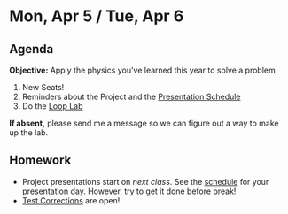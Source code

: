 Mon, Apr 5 / Tue, Apr 6
==================  
  
Agenda  
---------  
**Objective:** Apply the physics you've learned this year to solve  a problem

1. New Seats!
2. Reminders about the Project and the [Presentation Schedule][sched]
3. Do the [Loop Lab][lab]

**If absent,** please send me a message so we can figure out a way to make up the lab.

<!--
**If absent**: Please join us on Zoom

> [Link](https://us02web.zoom.us/j/89652361206?pwd=L3ZYQzBGNitFK0J6K1M4Nk1iM1dYQT09)  
> Time: 8:00am Fri, 1:25pm Fri, 8:00am Mon
> Meeting ID: 896 5236 1206  
> Passcode: J5ePse 
-->

Homework   
-------------  
- Project presentations start on *next class*.  See the [schedule][sched] for your presentation day.	However, try to get it done before break!
- [Test Corrections][correct] are open!

[sched]: https://avoncsc-my.sharepoint.com/:x:/g/personal/zjrohrbach_avon-schools_org/EVMXHFfIjQJDml8sDSyMeYsBLcV4ZCg-pDrGaicpsu_iBQ?e=RfXTgy
[correct]: https://avon.schoology.com/assignment/4835376289/
[lab]: https://avon.schoology.com/assignment/4836012940/
<!--stackedit_data:
eyJoaXN0b3J5IjpbLTEzMDA2MDIzNzMsLTEwMDE2OTUzMDQsMT
E5MzY4NjAyNiwtMTc5ODEwMTY2LC0xNDU4Njg5NTYyLC05MTc5
Mjg0MjIsLTEyNDI1MjY2MTMsLTU1NDI4MTM5NCwxOTU5MzYzMz
YxLDI4MzM0NDk4NiwtMTY2MzY5MDA1MiwxNzcwMDQ1NDMyLDY5
NjkwMzkwOSwxNTU4MjE2MjUwLC0xNzkwMTYyNDM1LDQ5MTYxMz
kwMiwzODAxMjQ4ODksLTM0MDcwNjI3NywtMTYxNjA0NTI3NSw4
NzgzMzg2MDZdfQ==
-->